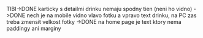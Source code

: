 TIBI->DONE karticky s detailmi drinku nemaju spodny tien (neni  ho vidno)
    ->DONE nech je na mobile vidno vlavo fotku a vpravo text drinku, na PC zas treba zmensit velkost fotky
    ->DONE na home page je text ktory nema paddingy ani marginy